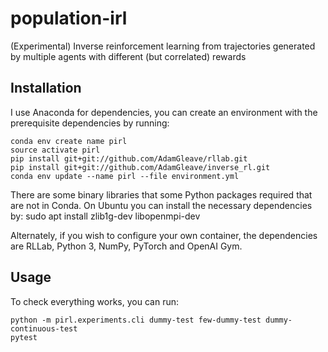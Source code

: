 # population-irl
(Experimental) Inverse reinforcement learning from trajectories generated by multiple agents with different (but correlated) rewards

## Installation

I use Anaconda for dependencies, you can create an environment with the prerequisite dependencies by running:
	
	conda env create name pirl
	source activate pirl
	pip install git+git://github.com/AdamGleave/rllab.git
	pip install git+git://github.com/AdamGleave/inverse_rl.git
	conda env update --name pirl --file environment.yml 

There are some binary libraries that some Python packages required that are not in Conda. On Ubuntu you can install the necessary dependencies by:
  sudo apt install zlib1g-dev libopenmpi-dev 

Alternately, if you wish to configure your own container, the dependencies are RLLab, Python 3, NumPy, PyTorch and OpenAI Gym.

## Usage

To check everything works, you can run:

	python -m pirl.experiments.cli dummy-test few-dummy-test dummy-continuous-test
	pytest
